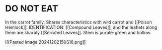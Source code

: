 # DO NOT EAT
In the carrot family. Shares characteristics with wild carrot and [[Poison Hemlock]]. 
IDENTIFICATION: [[Compound Leaves]], and the leaflets along them are sharply [[Serrated Leaves]]. Stem is purple-green and hollow. 


![[Pasted image 20241202150616.png]]